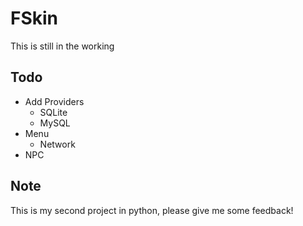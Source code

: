 # FSkin
This is still in the working

## Todo

- Add Providers
  - SQLite
  - MySQL
- Menu
  - Network
- NPC

## Note
This is my second project in python, please give me some feedback!
